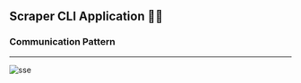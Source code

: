 ## Scraper CLI Application 🦀🐍

### Communication Pattern
<hr>

![sse](https://github.com/GuiFernandess7/scraper-cli-application/assets/63022500/8d843ced-67e0-492f-8187-610868d6629e)
